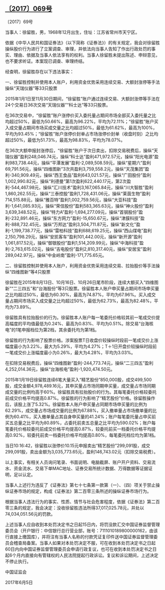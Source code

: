 ## [〔2017〕069号](http://www.csrc.gov.cn/pub/zjhpublic/G00306212/201706/t20170630_319383.htm)

















〔2017〕69号

 

当事人：徐留胜，男，1968年12月出生，住址：江苏省常州市天宁区。

依据《中华人民共和国证券法》（以下简称《证券法》）的有关规定，我会对徐留胜操纵股价行为进行了立案调查、审理，并依法向当事人告知了作出行政处罚的事实、理由、依据及当事人依法享有的权利。当事人徐留胜未提出陈述、申辩意见，也不要求听证。本案现已调查、审理终结。

经查明，徐留胜存在以下违法事实：

一、徐留胜控制并使用本人账户，利用资金优势采用连续交易、大额封涨停等手法操纵“天瑞仪器”等33只股票

2015年1月1日至11月30日期间，“徐留胜”账户通过连续交易、大额封涨停等手法在24个交易日36次交易“天瑞仪器”“科士达”等33只股票。

在36次交易中，“徐留胜”账户涨停价买入委托量占期间市场全部买入委托量之比均超过50%，最低为50.66%，最高为96.22%，平均为72.11%；“徐留胜”账户买入成交量占期间市场买成交量之比均超过50%，最低为61.62%，最高为100%，平均为93.45%；“徐留胜”账户涨停价封单占市场涨停价封单（收盘时刻）之比均超过50%，最低为51.73%，最高为98.83%，平均为78.07%。

在36次大额申报封涨停后，“徐留胜”账户于次日卖出，扣除交易税费后，操纵“天瑞仪器”盈利248,046.74元，操纵“科士达”盈利471,972.57元，操纵“阳光电源”盈利983,738.44元，操纵“平潭发展”盈利-2,089,508.59元，操纵“星期六”盈利69,791.56元，操纵“四维图新”3次共盈利3,759,558.2元，操纵“天茂集团”盈利-340,909.49元，操纵“西王食品”盈利643,021.57元，操纵“广田股份”盈利1,002,990.82元，操纵“利德曼”第1次盈利622,440.17元，第2次盈利-544,467.98元，操纵“汇川技术”盈利3,167,065.84元，操纵“川大智胜”盈利1,860,262.55元，操纵“三泰控股”盈利1,728,431.06元，操纵“莱茵生物”盈利714,515.88元，操纵“雅百特”盈利1,002,759.56元，操纵“大亚科技”盈利-1,641,085.93元，操纵“荣信股份”盈利583,365.63元，操纵“神火股份”盈利3,639,348.52元，操纵“特力A”盈利-1,694,277.09元，操纵“首钢股份”盈利-232,891.46元，操纵“东方网力”盈利-15,650.67元，操纵“津膜科技”盈利-888,732.45元，操纵“万邦达”盈利3,504,711.87元，操纵“新文化”盈利-1,199,738.77元，操纵“雷柏科技”盈利688,619.25元，操纵“西山煤电”盈利2,150,798.29元，操纵“安凯客车”盈利101,442.00元，操纵“新开源”盈利1,061,817.52元，操纵“御银股份”盈利1,514,209.99元，操纵“中海科技”盈利-2,763,615.02元，操纵“吉电股份”盈利2,810,317.40元，操纵“安居宝”盈利289,042.97元，操纵“中金岭南”盈利-171,775.65元。

二、徐留胜控制并使用本人账户，利用资金优势采用连续交易、拉抬股价等手法操纵“四维图新”等4只股票

徐留胜在2015年8月13日、10月16日、10月26日尾市阶段，连续大额买入“四维图新”“二三四五”和“台海股份”等3只股票。徐留胜本人账户申买量占期间市场申买量之比均超过50%，最低为60.30%，最高为74.87%，平均为67.96%。买入成交量占期间市场买入成交量之比均超过50%，最低为62.73%，最高为82.48%，平均为73.89%。

徐留胜具有拉抬股价的行为。徐留胜本人账户每一笔委托价格较其前一笔成交价提高幅度的平均值最低为0.24%、最高为0.83%、平均为0.51%。除交易“台海核电”的1笔申报档位为第2档，其余委托均为第1档。

徐留胜的行为影响了股票价格。涉案股票T日收盘价较操纵时段前一笔成交价上涨幅度最小为3.22%，最大为5.29%，平均为4.27%；T＋1日开盘价较操纵时段前一笔成交价上涨幅度最小为0.26%，最大为4.28%，平均为3.03%。

在扣除交易税费后，操纵“四维图新”盈利-244,773.74元，操纵“二三四五”盈利4,252,014.36元，操纵“台海核电”盈利-1,920,474.50元。

2015年1月19日徐留胜连续6笔大量买入“精艺股份”850,000股，成交499,500股，成交金额4,978,489.16元，其申买量占市场同期申买量，成交量占市场同期成交量的比例均高于60%。徐留胜具有拉抬股价的行为。其每笔委托价格较委托前成交价格平均提高0.87%。徐留胜的行为影响了“精艺股份”价格。徐留胜操作后，该股上涨了5.32%。徐留胜本人账户申买量占同期市场申买量的比例为62.29%，成交量占市场成交量的比例为67.88%，买入撤单量占市场撤单量的比例为60.41%，买入撤单量占其自身申买量的41.24%；账户每笔委托量占申买前买五总量之比平均为80.89%，占委托前卖五总量之比平均为590.02%；账户每笔委托价格较委托前成交价格平均提高0.87%，较委托前买一档委托价格平均提高0.92%，较委托前卖一档委托价格平均提高0.80%，每笔委托档位均为第1档。

当日10:16:42，徐留胜以涨停价10.15元申报卖出“精艺股份”299,091股，成交299,091股，卖出金额为3,035,773.65元，盈利146,743.02元（扣除交易税费）。

以上事实，有相关人员询问笔录、书面说明、电脑截屏、账户开户资料、交易流水、资金流水、交易下单MAC地址、证券交易所统计数据、万得数据等证据证明，足以认定。

当事人上述行为违反了《证券法》第七十七条第一款第（一）、（四）项关于禁止操纵证券市场的规定，构成《证券法》第二百零三条所述的操纵证券市场行为。

根据当事人违法行为的事实、性质、情节与社会危害程度，依据《证券法》第二百零三条的规定，我会决定：没收徐留胜违法所得37,017,025.78元，并处以74,034,051.56元的罚款。

上述当事人应自收到本处罚决定书之日起15日内，将罚没款汇交中国证券监督管理委员会（开户银行：中信银行总行营业部，账号：7111010189800000162，由该行直接上缴国库），并将注有当事人名称的付款凭证复印件送中国证券监督管理委员会稽查局备案。当事人如果对本处罚决定不服，可在收到本处罚决定书之日起60日内向中国证券监督管理委员会申请行政复议，也可在收到本处罚决定书之日起6个月内直接向有管辖权的人民法院提起行政诉讼。复议和诉讼期间，上述决定不停止执行。

 

 

 

 

中国证监会      

2017年6月5日    
